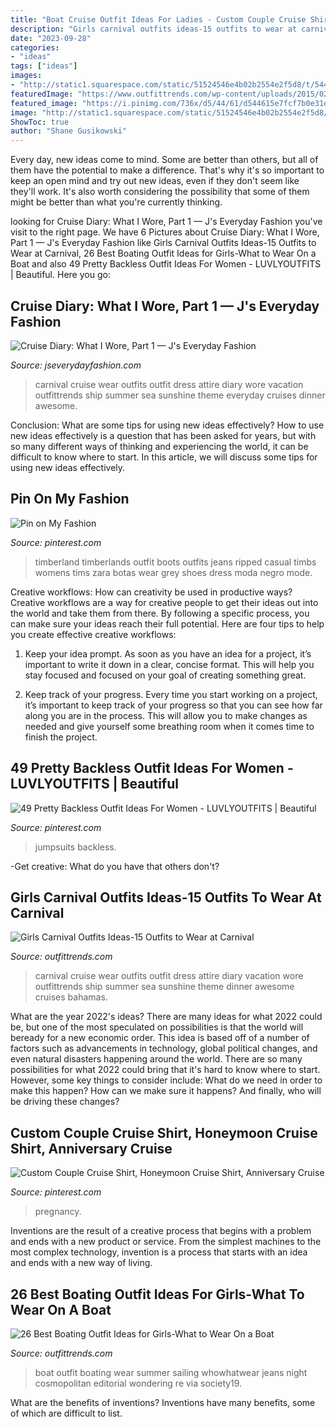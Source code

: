 ```yaml
---
title: "Boat Cruise Outfit Ideas For Ladies - Custom Couple Cruise Shirt, Honeymoon Cruise Shirt, Anniversary Cruise"
description: "Girls carnival outfits ideas-15 outfits to wear at carnival"
date: "2023-09-28"
categories:
- "ideas"
tags: ["ideas"]
images:
- "http://static1.squarespace.com/static/51524546e4b02b2554e2f5d8/t/544e8fb6e4b0dd27d70636b1/1414434743834/Carnival+Sunshine+at+sea+day+outfit"
featuredImage: "https://www.outfittrends.com/wp-content/uploads/2015/02/Carnival-Sunshine-at-sea-day-outfit.png"
featured_image: "https://i.pinimg.com/736x/d5/44/61/d544615e7fcf7b0e31e0b0d9cbcf97b7.jpg"
image: "http://static1.squarespace.com/static/51524546e4b02b2554e2f5d8/t/544e8fb6e4b0dd27d70636b1/1414434743834/Carnival+Sunshine+at+sea+day+outfit"
ShowToc: true
author: "Shane Gusikowski"
---
```



Every day, new ideas come to mind. Some are better than others, but all of them have the potential to make a difference. That's why it's so important to keep an open mind and try out new ideas, even if they don't seem like they'll work. It's also worth considering the possibility that some of them might be better than what you're currently thinking.

	

		
looking for Cruise Diary: What I Wore, Part 1 — J&#039;s Everyday Fashion you've visit to the right page. We have 6 Pictures about Cruise Diary: What I Wore, Part 1 — J&#039;s Everyday Fashion like Girls Carnival Outfits Ideas-15 Outfits to Wear at Carnival, 26 Best Boating Outfit Ideas for Girls-What to Wear On a Boat and also 49 Pretty Backless Outfit Ideas For Women - LUVLYOUTFITS | Beautiful. Here you go:
		
    
## Cruise Diary: What I Wore, Part 1 — J&#039;s Everyday Fashion

<img loading=lazy src="http://static1.squarespace.com/static/51524546e4b02b2554e2f5d8/t/544e8fb6e4b0dd27d70636b1/1414434743834/Carnival+Sunshine+at+sea+day+outfit" onerror="this.onerror=null;this.src='https://tse2.mm.bing.net/th?id=OIP.z4ButOyiW2SBn9oCjI1ZWwHaLM&amp;pid=15.1';" alt="Cruise Diary: What I Wore, Part 1 — J&#039;s Everyday Fashion">

_Source: jseverydayfashion.com_

>carnival cruise wear outfits outfit dress attire diary wore vacation outfittrends ship summer sea sunshine theme everyday cruises dinner awesome. 

	

Conclusion: What are some tips for using new ideas effectively?
How to use new ideas effectively is a question that has been asked for years, but with so many different ways of thinking and experiencing the world, it can be difficult to know where to start. In this article, we will discuss some tips for using new ideas effectively.

    
## Pin On My Fashion

<img loading=lazy src="https://i.pinimg.com/originals/9c/ff/98/9cff98e9f5e75001208363c0fd7e12a9.jpg" onerror="this.onerror=null;this.src='https://tse3.mm.bing.net/th?id=OIP.5QfnNA7M1QXDUZT-UMnqAQHaNJ&amp;pid=15.1';" alt="Pin on My Fashion">

_Source: pinterest.com_

>timberland timberlands outfit boots outfits jeans ripped casual timbs womens tims zara botas wear grey shoes dress moda negro mode. 

	

Creative workflows: How can creativity be used in productive ways?
Creative workflows are a way for creative people to get their ideas out into the world and take them from there. By following a specific process, you can make sure your ideas reach their full potential. Here are four tips to help you create effective creative workflows:
1. Keep your idea prompt. As soon as you have an idea for a project, it’s important to write it down in a clear, concise format. This will help you stay focused and focused on your goal of creating something great.

2. Keep track of your progress. Every time you start working on a project, it’s important to keep track of your progress so that you can see how far along you are in the process. This will allow you to make changes as needed and give yourself some breathing room when it comes time to finish the project.


    
## 49 Pretty Backless Outfit Ideas For Women - LUVLYOUTFITS | Beautiful

<img loading=lazy src="https://i.pinimg.com/736x/d5/44/61/d544615e7fcf7b0e31e0b0d9cbcf97b7.jpg" onerror="this.onerror=null;this.src='https://tse2.mm.bing.net/th?id=OIP.H0rpd2dgkCHr_snMgMQ4igHaLH&amp;pid=15.1';" alt="49 Pretty Backless Outfit Ideas For Women - LUVLYOUTFITS | Beautiful">

_Source: pinterest.com_

>jumpsuits backless. 

	

-Get creative: What do you have that others don't?

    
## Girls Carnival Outfits Ideas-15 Outfits To Wear At Carnival

<img loading=lazy src="https://www.outfittrends.com/wp-content/uploads/2015/02/Carnival-Sunshine-at-sea-day-outfit.png" onerror="this.onerror=null;this.src='https://tse3.mm.bing.net/th?id=OIP.W4Kd5ZQi13FFzI4ECk3niwAAAA&amp;pid=15.1';" alt="Girls Carnival Outfits Ideas-15 Outfits to Wear at Carnival">

_Source: outfittrends.com_

>carnival cruise wear outfits outfit dress attire diary vacation wore outfittrends ship summer sea sunshine theme dinner awesome cruises bahamas. 

	

What are the year 2022's ideas?
There are many ideas for what 2022 could be, but one of the most speculated on possibilities is that the world will beready for a new economic order. This idea is based off of a number of factors such as advancements in technology, global political changes, and even natural disasters happening around the world. There are so many possibilities for what 2022 could bring that it's hard to know where to start. However, some key things to consider include: What do we need in order to make this happen? How can we make sure it happens? And finally, who will be driving these changes?

    
## Custom Couple Cruise Shirt, Honeymoon Cruise Shirt, Anniversary Cruise

<img loading=lazy src="https://i.pinimg.com/originals/2f/22/1d/2f221dbc0496cd5171b744065d8ddc2c.jpg" onerror="this.onerror=null;this.src='https://tse4.mm.bing.net/th?id=OIP.1wpS7EfofZjotT-szo4JiAHaF7&amp;pid=15.1';" alt="Custom Couple Cruise Shirt, Honeymoon Cruise Shirt, Anniversary Cruise">

_Source: pinterest.com_

>pregnancy. 

	

Inventions are the result of a creative process that begins with a problem and ends with a new product or service. From the simplest machines to the most complex technology, invention is a process that starts with an idea and ends with a new way of living.

    
## 26 Best Boating Outfit Ideas For Girls-What To Wear On A Boat

<img loading=lazy src="http://www.outfittrends.com/wp-content/uploads/2018/02/main.original.600x0c-1-330x500.jpg" onerror="this.onerror=null;this.src='https://tse3.mm.bing.net/th?id=OIP.V6DX2cFRaqiZblK8boqE6AAAAA&amp;pid=15.1';" alt="26 Best Boating Outfit Ideas for Girls-What to Wear On a Boat">

_Source: outfittrends.com_

>boat outfit boating wear summer sailing whowhatwear jeans night cosmopolitan editorial wondering re via society19. 

	

What are the benefits of inventions?
Inventions have many benefits, some of which are difficult to list.

